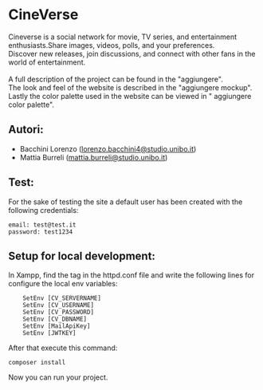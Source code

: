 # CineVerse
Cineverse is a social network for movie, TV series, and entertainment enthusiasts.Share images, videos, polls, and your preferences.<br />
Discover new releases, join discussions, and connect with other fans in the world of entertainment.<br />
<br />
A full description of the project can be found in the "aggiungere".<br />
The look and feel of the website is described in the "aggiungere mockup".<br />
Lastly the color palette used in the website can be viewed in " aggiungere color palette".<br />
## Autori: 
- Bacchini Lorenzo (lorenzo.bacchini4@studio.unibo.it)
- Mattia Burreli (mattia.burreli@studio.unibo.it)

## Test:
For the sake of testing the site a default user has been created with the following credentials:
```
email: test@test.it
password: test1234
```

## Setup for local development:
In Xampp, find the <Directory> tag in the httpd.conf file and write the following lines for configure the local env variables:
```
    SetEnv [CV_SERVERNAME]
    SetEnv [CV_USERNAME]
    SetEnv [CV_PASSWORD]
    SetEnv [CV_DBNAME]
    SetEnv [MailApiKey]
    SetEnv [JWTKEY]
```
After that execute this command:
```
composer install
```
Now you can run your project. 
